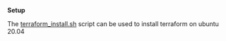**Setup**

The [terraform_install.sh](https://github.com/tristondvs/raccoonden/blob/master/terraform/terraform_install.sh) script can be used to install terraform on ubuntu 20.04

